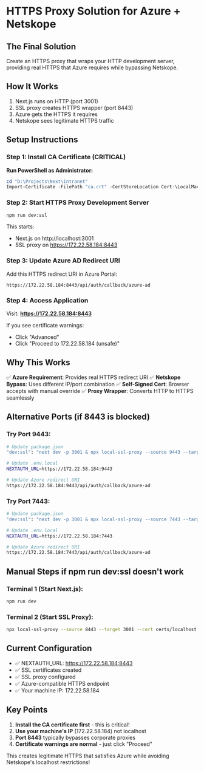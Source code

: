 # HTTPS Proxy Solution for Azure + Netskope

## The Final Solution
Create an HTTPS proxy that wraps your HTTP development server, providing real HTTPS that Azure requires while bypassing Netskope.

## How It Works
1. Next.js runs on HTTP (port 3001)
2. SSL proxy creates HTTPS wrapper (port 8443)
3. Azure gets the HTTPS it requires
4. Netskope sees legitimate HTTPS traffic

## Setup Instructions

### Step 1: Install CA Certificate (CRITICAL)
**Run PowerShell as Administrator:**
```powershell
cd "D:\Projects\Next\intranet"
Import-Certificate -FilePath "ca.crt" -CertStoreLocation Cert:\LocalMachine\Root
```

### Step 2: Start HTTPS Proxy Development Server
```bash
npm run dev:ssl
```

This starts:
- Next.js on http://localhost:3001
- SSL proxy on https://172.22.58.184:8443

### Step 3: Update Azure AD Redirect URI
Add this HTTPS redirect URI in Azure Portal:
```
https://172.22.58.184:8443/api/auth/callback/azure-ad
```

### Step 4: Access Application
Visit: **https://172.22.58.184:8443**

If you see certificate warnings:
- Click "Advanced"
- Click "Proceed to 172.22.58.184 (unsafe)"

## Why This Works

✅ **Azure Requirement**: Provides real HTTPS redirect URI
✅ **Netskope Bypass**: Uses different IP/port combination
✅ **Self-Signed Cert**: Browser accepts with manual override
✅ **Proxy Wrapper**: Converts HTTP to HTTPS seamlessly

## Alternative Ports (if 8443 is blocked)

### Try Port 9443:
```bash
# Update package.json
"dev:ssl": "next dev -p 3001 & npx local-ssl-proxy --source 9443 --target 3001 --cert certs/localhost.crt --key certs/localhost.key"

# Update .env.local
NEXTAUTH_URL=https://172.22.58.184:9443

# Update Azure redirect URI
https://172.22.58.184:9443/api/auth/callback/azure-ad
```

### Try Port 7443:
```bash
# Update package.json  
"dev:ssl": "next dev -p 3001 & npx local-ssl-proxy --source 7443 --target 3001 --cert certs/localhost.crt --key certs/localhost.key"

# Update .env.local
NEXTAUTH_URL=https://172.22.58.184:7443

# Update Azure redirect URI
https://172.22.58.184:7443/api/auth/callback/azure-ad
```

## Manual Steps if npm run dev:ssl doesn't work

### Terminal 1 (Start Next.js):
```bash
npm run dev
```

### Terminal 2 (Start SSL Proxy):
```bash
npx local-ssl-proxy --source 8443 --target 3001 --cert certs/localhost.crt --key certs/localhost.key --hostname 172.22.58.184
```

## Current Configuration
- ✅ NEXTAUTH_URL: https://172.22.58.184:8443
- ✅ SSL certificates created
- ✅ SSL proxy configured
- ✅ Azure-compatible HTTPS endpoint
- ✅ Your machine IP: 172.22.58.184

## Key Points
1. **Install the CA certificate first** - this is critical!
2. **Use your machine's IP** (172.22.58.184) not localhost
3. **Port 8443** typically bypasses corporate proxies
4. **Certificate warnings are normal** - just click "Proceed"

This creates legitimate HTTPS that satisfies Azure while avoiding Netskope's localhost restrictions!